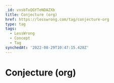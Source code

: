 ```yaml
---
_id: vxsbTxQGYTeNDAZXb
title: Conjecture (org)
href: https://lesswrong.com/tag/conjecture-org
type: tag
tags:
  - LessWrong
  - Concept
  - Tag
synchedAt: '2022-08-29T10:47:15.428Z'
---
```

# Conjecture (org)

